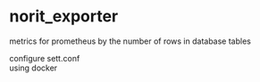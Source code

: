 # norit_exporter
metrics for prometheus by the number of rows in database tables
  
configure sett.conf  
using docker  
  